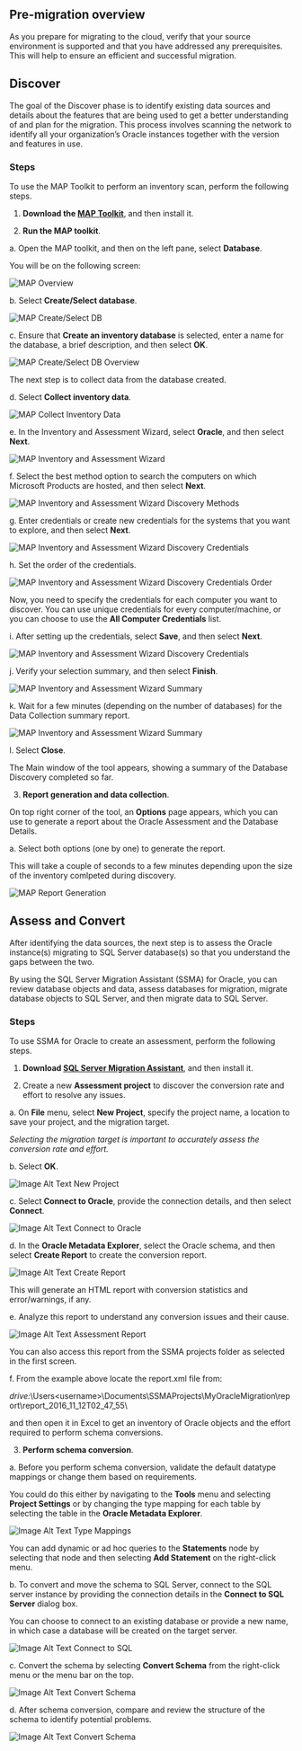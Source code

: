 ## Pre-migration overview

As you prepare for migrating to the cloud, verify that your source environment is supported and that you have addressed any prerequisites. This will help to ensure an efficient and successful migration.

## Discover

The goal of the Discover phase is to identify existing data sources and details about the features that are being used to get a better understanding of and plan for the migration. This process involves scanning the network to identify all your organization’s Oracle instances together with the version and features in use.

### Steps

To use the MAP Toolkit to perform an inventory scan, perform the following steps.

1. **Download the [MAP Toolkit](http://go.microsoft.com/fwlink/?LinkID=316883)**, and then install it.

2. **Run the MAP toolkit**.

  a. Open the MAP toolkit, and then on the left pane, select **Database**.

  You will be on the following screen:

  ![MAP Overview](https://mpbdevcontent.azureedge.net/Images/scenario-assets/mapoverview.png)

  b. Select **Create/Select database**.

  ![MAP Create/Select DB](https://mpbdevcontent.azureedge.net/Images/scenario-assets/mapselectdb.png)

  c. Ensure that **Create an inventory database** is selected, enter a name for the database, a brief description, and then select **OK**.

  ![MAP Create/Select DB Overview](https://mpbdevcontent.azureedge.net/Images/scenario-assets/mapselectdboverview.png)

  The next step is to collect data from the database created.

  d. Select **Collect inventory data**.

  ![MAP Collect Inventory Data](https://mpbdevcontent.azureedge.net/Images/scenario-assets/maporacleoverview.png)

  e. In the Inventory and Assessment Wizard, select **Oracle**, and then select **Next**.

  ![MAP Inventory and Assessment Wizard](https://mpbdevcontent.azureedge.net/Images/scenario-assets/mapinventorywizard_oracle.png)

  f. Select the best method option to search the computers on which Microsoft Products are hosted, and then select **Next**.

  ![MAP Inventory and Assessment Wizard Discovery Methods](https://mpbdevcontent.azureedge.net/Images/scenario-assets/mapdiscoverymethods.png)

  g. Enter credentials or create new credentials for the systems that you want to explore, and then select **Next**.

  ![MAP Inventory and Assessment Wizard Discovery Credentials](https://mpbdevcontent.azureedge.net/Images/scenario-assets/mapdiscoverycreds.png)

  h. Set the order of the credentials.

  ![MAP Inventory and Assessment Wizard Discovery Credentials Order](https://mpbdevcontent.azureedge.net/Images/scenario-assets/mapdiscoverycredsorder2.png)

  Now, you need to specify the credentials for each computer you want to discover. You can use unique credentials for every computer/machine, or you can choose to use the **All Computer Credentials** list.

  i. After setting up the credentials, select **Save**, and then select **Next**.

  ![MAP Inventory and Assessment Wizard Discovery Credentials](https://mpbdevcontent.azureedge.net/Images/scenario-assets/mapdiscoverycredsindividual.png)

  j. Verify your selection summary, and then select **Finish**.

  ![MAP Inventory and Assessment Wizard Summary](https://mpbdevcontent.azureedge.net/Images/scenario-assets/mapdiscoverysummary.png)

  k. Wait for a few minutes (depending on the number of databases) for the Data Collection summary report.

  ![MAP Inventory and Assessment Wizard Summary](https://mpbdevcontent.azureedge.net/Images/scenario-assets/mapdatacollectionsummary.png)

  l. Select **Close**.

  The Main window of the tool appears, showing a summary of the Database Discovery completed so far.

3. **Report generation and data collection**.

  On top right corner of the tool, an **Options** page appears, which you can use to generate a report about the Oracle Assessment and the Database Details.

  a. Select both options (one by one) to generate the report.

  This will take a couple of seconds to a few minutes depending upon the size of the inventory comlpeted during discovery.

  ![MAP Report Generation](https://mpbdevcontent.azureedge.net/Images/scenario-assets/mapexcelreportdone.png)

## Assess and Convert

After identifying the data sources, the next step is to assess the Oracle instance(s) migrating to SQL Server database(s) so that you understand the gaps between the two.

By using the SQL Server Migration Assistant (SSMA) for Oracle, you can review database objects and data, assess databases for migration, migrate database objects to SQL Server, and then migrate data to SQL Server. 

### Steps

To use SSMA for Oracle to create an assessment, perform the following steps.

1. **Download [SQL Server Migration Assistant](https://www.microsoft.com/en-us/download/details.aspx?id=54258)**, and then install it.

2. Create a new **Assessment project** to discover the conversion rate and effort to resolve any issues.

  a. On **File** menu, select **New Project**, specify the project name, a location to save your project, and the migration target.

   _Selecting the migration target is important to accurately assess the conversion rate and effort._
  
  b. Select **OK**.

  ![Image Alt Text New Project](https://mpbdevcontent.azureedge.net/Images/scenario-assets/newproject.png)

  c. Select **Connect to Oracle**, provide the connection details, and then select **Connect**.

  ![Image Alt Text Connect to Oracle](https://mpbdevcontent.azureedge.net/Images/scenario-assets/connecttooracle.png)

  d. In the **Oracle Metadata Explorer**, select the Oracle schema, and then select **Create Report** to create the conversion report.

  ![Image Alt Text Create Report](https://mpbdevcontent.azureedge.net/Images/scenario-assets/createreport.png)

  This will generate an HTML report with conversion statistics and error/warnings, if any.

  e. Analyze this report to understand any conversion issues and their cause.

  ![Image Alt Text Assessment Report](https://mpbdevcontent.azureedge.net/Images/scenario-assets/assessmentreport.png)

  You can also access this report from the SSMA projects folder as selected in the first screen.

  f. From the example above locate the report.xml file from: 

  *drive:*\Users\<username>\Documents\SSMAProjects\MyOracleMigration\report\report_2016_11_12T02_47_55\

  and then open it in Excel to get an inventory of Oracle objects and the effort required to perform schema conversions.

3. **Perform schema conversion**.

  a. Before you perform schema conversion, validate the default datatype mappings or change them based on requirements.

  You could do this either by navigating to the **Tools** menu and selecting **Project Settings** or by changing the type mapping for each table by selecting the table in the **Oracle Metadata Explorer**.

  ![Image Alt Text Type Mappings](https://mpbdevcontent.azureedge.net/Images/scenario-assets/typemappings.png)

  You can add dynamic or ad hoc queries to the **Statements** node by selecting that node and then selecting **Add Statement** on the right-click menu.

  b. To convert and move the schema to SQL Server, connect to the SQL server instance by providing the connection details in the **Connect to SQL Server** dialog box.

  You can choose to connect to an existing database or provide a new name, in which case a database will be created on the target server.

  ![Image Alt Text Connect to SQL](https://mpbdevcontent.azureedge.net/Images/scenario-assets/connecttosql.png)

  c. Convert the schema by selecting **Convert Schema** from the right-click menu or the menu bar on the top.

  ![Image Alt Text Convert Schema](https://mpbdevcontent.azureedge.net/Images/scenario-assets/convertschema.png)

  d. After schema conversion, compare and review the structure of the schema to identify potential problems.

  ![Image Alt Text Convert Schema](https://mpbdevcontent.azureedge.net/Images/scenario-assets/convertschemacomplete.png)
